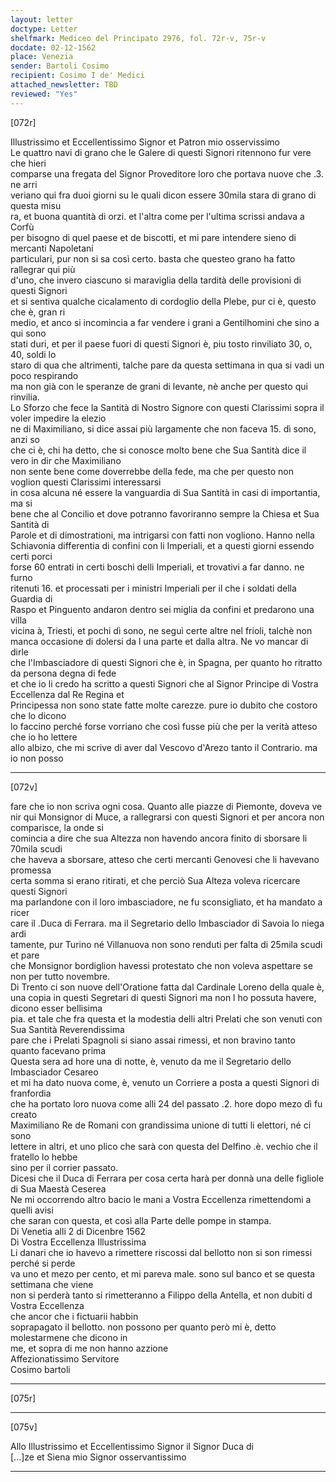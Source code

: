 ```yaml
---
layout: letter
doctype: Letter
shelfmark: Mediceo del Principato 2976, fol. 72r-v, 75r-v
docdate: 02-12-1562
place: Venezia
sender: Bartoli Cosimo
recipient: Cosimo I de' Medici
attached_newsletter: TBD
reviewed: "Yes"
---
```


[072r]  
  
  
Illustrissimo et Eccellentissimo Signor et Patron mio osservissimo  
Le quattro navi di grano che le Galere di questi Signori ritennono fur vere che hieri  
comparse una fregata del Signor Proveditore loro che portava nuove che .3. ne arri  
veriano qui fra duoi giorni su le quali dicon essere 30mila stara di grano di questa misu  
ra, et buona quantità di orzi. et l'altra come per l'ultima scrissi andava a Corfù  
per bisogno di quel paese et de biscotti, et mi pare intendere sieno di mercanti Napoletani  
particulari, pur non si sa così certo. basta che questeo grano ha fatto rallegrar qui più  
d'uno, che invero ciascuno si maraviglia della tardità delle provisioni di questi Signori  
et si sentiva qualche cicalamento di cordoglio della Plebe, pur ci è, questo che è, gran ri  
medio, et anco si incomincia a far vendere i grani a Gentilhomini che sino a qui sono  
stati duri, et per il paese fuori di questi Signori è, piu tosto rinviliato 30, o, 40, soldi lo  
staro di qua che altrimenti, talche pare da questa settimana in qua si vadi un poco respirando  
ma non già con le speranze de grani di levante, nè anche per questo qui rinvilia.  
Lo Sforzo che fece la Santità di Nostro Signore con questi Clarissimi sopra il voler impedire la elezio  
ne di Maximiliano, si dice assai più largamente che non faceva 15. dì sono, anzi so  
che ci è, chi ha detto, che si conosce molto bene che Sua Santità dice il vero in dir che Maximiliano  
non sente bene come doverrebbe della fede, ma che per questo non voglion questi Clarissimi interessarsi  
in cosa alcuna né essere la vanguardia di Sua Santità in casi di importantia, ma si  
bene che al Concilio et dove potranno favoriranno sempre la Chiesa et Sua Santità di  
Parole et di dimostrationi, ma intrigarsi con fatti non vogliono. Hanno nella  
Schiavonia differentia di confini con li Imperiali, et a questi giorni essendo certi porci  
forse 60 entrati in certi boschi delli Imperiali, et trovativi a far danno. ne furno  
ritenuti 16. et processati per i ministri Imperiali per il che i soldati della Guardia di  
Raspo et Pinguento andaron dentro sei miglia da confini et predarono una villa  
vicina à, Triesti, et pochi dì sono, ne seguì certe altre nel frioli, talchè non  
manca occasione di dolersi da l una parte et dalla altra. Ne vo mancar di dirle  
che l'Imbasciadore di questi Signori che è, in Spagna, per quanto ho ritratto da persona degna di fede  
et che io li credo ha scritto a questi Signori che al Signor Principe di Vostra Eccellenza dal Re Regina et  
Principessa non sono state fatte molte carezze. pure io dubito che costoro che lo dicono  
lo faccino perché forse vorriano che così fusse più che per la verità atteso che io ho lettere  
allo albizo, che mi scrive di aver dal Vescovo d'Arezo tanto il Contrario. ma io non posso  
  
---  

[072v]  
  
  
fare che io non scriva ogni cosa. Quanto alle piazze di Piemonte, doveva ve  
nir qui Monsignor di Muce, a rallegrarsi con questi Signori et per ancora non comparisce, la onde si  
comincia a dire che sua Altezza non havendo ancora finito di sborsare li 70mila scudi  
che haveva a sborsare, atteso che certi mercanti Genovesi che li havevano promessa  
certa somma si erano ritirati, et che perciò Sua Alteza voleva ricercare questi Signori  
ma parlandone con il loro imbasciadore, ne fu sconsigliato, et ha mandato a ricer  
care il .Duca di Ferrara. ma il Segretario dello Imbasciador di Savoia lo niega ardi  
tamente, pur Turino né Villanuova non sono renduti per falta di 25mila scudi et pare  
che Monsignor bordiglion havessi protestato che non voleva aspettare se non per tutto novembre.  
Di Trento ci son nuove dell'Oratione fatta dal Cardinale Loreno della quale è,  
una copia in questi Segretari di questi Signori ma non l ho possuta havere, dicono esser bellisima  
pia. et tale che fra questa et la modestia delli altri Prelati che son venuti con Sua Santità Reverendissima  
pare che i Prelati Spagnoli si siano assai rimessi, et non bravino tanto quanto facevano prima  
Questa sera ad hore una di notte, è, venuto da me il Segretario dello Imbasciador Cesareo  
et mi ha dato nuova come, è, venuto un Corriere a posta a questi Signori di franfordia  
che ha portato loro nuova come alli 24 del passato .2. hore dopo mezo dì fu creato  
Maximiliano Re de Romani con grandissima unione di tutti li elettori, né ci sono  
lettere in altri, et uno plico che sarà con questa del Delfino .è. vechio che il fratello lo hebbe  
sino per il corrier passato.  
Dicesi che il Duca di Ferrara per cosa certa harà per donnà una delle figliole di Sua Maestà Ceserea  
Ne mi occorrendo altro bacio le mani a Vostra Eccellenza rimettendomi a quelli avisi  
che saran con questa, et così alla Parte delle pompe in stampa.  
Di Venetia alli 2 di Dicenbre 1562  
Di Vostra Eccellenza Illustrissima  
Li danari che io havevo a rimettere riscossi dal bellotto non si son rimessi perché si perde  
va uno et mezo per cento, et mi pareva male. sono sul banco et se questa settimana che viene  
non si perderà tanto si rimetteranno a Filippo della Antella, et non dubiti d Vostra Eccellenza  
che ancor che i fictuarii habbin  
soprapagato il bellotto. non possono per quanto però mi è, detto molestarmene che dicono in  
me, et sopra di me non hanno azzione  
Affezionatissimo Servitore  
Cosimo bartoli  
  
---  

[075r]  
  
  
  
---  

[075v]  
  
  
Allo Illustrissimo et Eccellentissimo Signor il Signor Duca di  
[...]ze et Siena mio Signor osservantissimo  
  
---  

